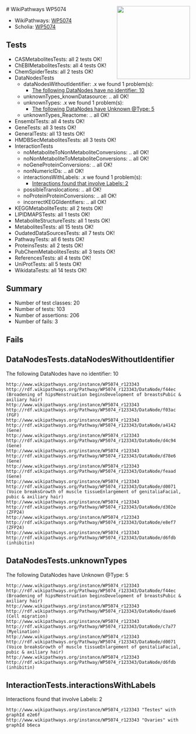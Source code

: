 <img style="float: right; width: 200px" src="https://upload.wikimedia.org/wikipedia/commons/thumb/8/83/Wplogo_with_text_500.png/640px-Wplogo_with_text_500.png" />
# WikiPathways WP5074

* WikiPathways: [WP5074](https://new.wikipathways.org/pathways/WP5074)
* Scholia: [WP5074](https://scholia.toolforge.org/wikipathways/WP5074)
## Tests
* CASMetabolitesTests: all 2 tests OK!
* ChEBIMetabolitesTests: all 4 tests OK!
* ChemSpiderTests: all 2 tests OK!
* DataNodesTests
    * dataNodesWithoutIdentifier: .x we found 1 problem(s):
        * [The following DataNodes have no identifier: 10](#8792c490)
    * unknownTypes_knownDatasource: .. all OK!
    * unknownTypes: .x we found 1 problem(s):
        * [The following DataNodes have Unknown @Type: 5](#839973e3)
    * unknownTypes_Reactome: .. all OK!
* EnsemblTests: all 4 tests OK!
* GeneTests: all 3 tests OK!
* GeneralTests: all 13 tests OK!
* HMDBSecMetabolitesTests: all 3 tests OK!
* InteractionTests
    * noMetaboliteToNonMetaboliteConversions: .. all OK!
    * noNonMetaboliteToMetaboliteConversions: .. all OK!
    * noGeneProteinConversions: .. all OK!
    * nonNumericIDs: .. all OK!
    * interactionsWithLabels: .x we found 1 problem(s):
        * [Interactions found that involve Labels: 2](#630d2679)
    * possibleTranslocations: .. all OK!
    * noProteinProteinConversions: .. all OK!
    * incorrectKEGGIdentifiers: .. all OK!
* KEGGMetaboliteTests: all 2 tests OK!
* LIPIDMAPSTests: all 1 tests OK!
* MetaboliteStructureTests: all 1 tests OK!
* MetabolitesTests: all 15 tests OK!
* OudatedDataSourcesTests: all 7 tests OK!
* PathwayTests: all 6 tests OK!
* ProteinsTests: all 2 tests OK!
* PubChemMetabolitesTests: all 3 tests OK!
* ReferencesTests: all 4 tests OK!
* UniProtTests: all 5 tests OK!
* WikidataTests: all 14 tests OK!


## Summary

* Number of test classes: 20
* Number of tests: 103
* Number of assertions: 206
* Number of fails: 3

## Fails

<a name="8792c490" />

## DataNodesTests.dataNodesWithoutIdentifier

The following DataNodes have no identifier: 10
```
http://www.wikipathways.org/instance/WP5074_r123343 http://rdf.wikipathways.org/Pathway/WP5074_r123343/DataNode/f44ec (Broadening of hipsMenstruation beginsDevelopment of breastsPubic & axiliary hair)
http://www.wikipathways.org/instance/WP5074_r123343 http://rdf.wikipathways.org/Pathway/WP5074_r123343/DataNode/f03ac (FGF)
http://www.wikipathways.org/instance/WP5074_r123343 http://rdf.wikipathways.org/Pathway/WP5074_r123343/DataNode/a4142 (Gene)
http://www.wikipathways.org/instance/WP5074_r123343 http://rdf.wikipathways.org/Pathway/WP5074_r123343/DataNode/d4c94 (Gene)
http://www.wikipathways.org/instance/WP5074_r123343 http://rdf.wikipathways.org/Pathway/WP5074_r123343/DataNode/d78e6 (Gene)
http://www.wikipathways.org/instance/WP5074_r123343 http://rdf.wikipathways.org/Pathway/WP5074_r123343/DataNode/feaad (Gene)
http://www.wikipathways.org/instance/WP5074_r123343 http://rdf.wikipathways.org/Pathway/WP5074_r123343/DataNode/d0071 (Voice breaksGrowth of muscle tissueEnlargement of genitaliaFacial, pubic & axiliary hair)
http://www.wikipathways.org/instance/WP5074_r123343 http://rdf.wikipathways.org/Pathway/WP5074_r123343/DataNode/d302e (ZFP24)
http://www.wikipathways.org/instance/WP5074_r123343 http://rdf.wikipathways.org/Pathway/WP5074_r123343/DataNode/e8ef7 (ZFP24)
http://www.wikipathways.org/instance/WP5074_r123343 http://rdf.wikipathways.org/Pathway/WP5074_r123343/DataNode/d6fdb (inhibitin)
```

<a name="839973e3" />

## DataNodesTests.unknownTypes

The following DataNodes have Unknown @Type: 5
```
http://www.wikipathways.org/instance/WP5074_r123343 http://rdf.wikipathways.org/Pathway/WP5074_r123343/DataNode/f44ec (Broadening of hipsMenstruation beginsDevelopment of breastsPubic & axiliary hair)
http://www.wikipathways.org/instance/WP5074_r123343 http://rdf.wikipathways.org/Pathway/WP5074_r123343/DataNode/daae6 (Cell migration)
http://www.wikipathways.org/instance/WP5074_r123343 http://rdf.wikipathways.org/Pathway/WP5074_r123343/DataNode/c7a77 (Myelination)
http://www.wikipathways.org/instance/WP5074_r123343 http://rdf.wikipathways.org/Pathway/WP5074_r123343/DataNode/d0071 (Voice breaksGrowth of muscle tissueEnlargement of genitaliaFacial, pubic & axiliary hair)
http://www.wikipathways.org/instance/WP5074_r123343 http://rdf.wikipathways.org/Pathway/WP5074_r123343/DataNode/d6fdb (inhibitin)
```

<a name="630d2679" />

## InteractionTests.interactionsWithLabels

Interactions found that involve Labels: 2
```
http://www.wikipathways.org/instance/WP5074_r123343 "Testes" with graphId e2e6f
http://www.wikipathways.org/instance/WP5074_r123343 "Ovaries" with graphId b6eca
```

